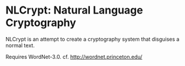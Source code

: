 NLCrypt: Natural Language Cryptography
======================================

NLCrypt is an attempt to create a cryptography system
that disguises a normal text.

Requires WordNet-3.0.
cf. http://wordnet.princeton.edu/
